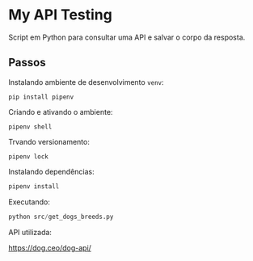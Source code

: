 # My API Testing

Script em Python para consultar uma API e salvar o corpo da resposta.

## Passos

Instalando ambiente de desenvolvimento `venv`:

```console
pip install pipenv
```

Criando e ativando o ambiente:

```console
pipenv shell
```

Trvando versionamento:

```console
pipenv lock
```

Instalando dependências:

```python
pipenv install
```

Executando:

```python
python src/get_dogs_breeds.py
```

API utilizada:

https://dog.ceo/dog-api/

